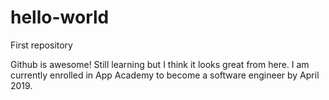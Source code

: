 # hello-world
First repository

Github is awesome! Still learning but I think it looks great from here.  I am currently enrolled in App Academy to become a software engineer by April 2019.
